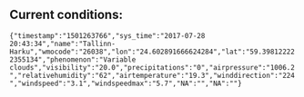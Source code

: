 ## Current conditions: 
 ``` {"timestamp":"1501263766","sys_time":"2017-07-28 20:43:34","name":"Tallinn-Harku","wmocode":"26038","lon":"24.602891666624284","lat":"59.398122222355134","phenomenon":"Variable clouds","visibility":"20.0","precipitations":"0","airpressure":"1006.2","relativehumidity":"62","airtemperature":"19.3","winddirection":"224","windspeed":"3.1","windspeedmax":"5.7","NA":"","NA":""} ```
